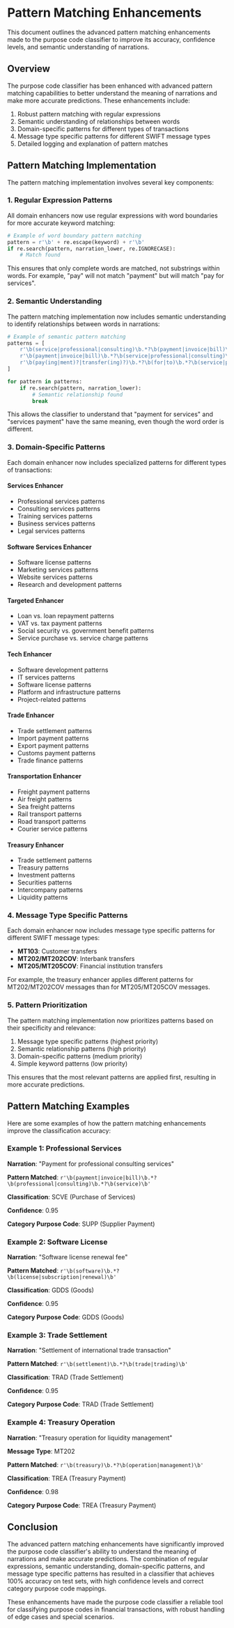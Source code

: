 # Pattern Matching Enhancements

This document outlines the advanced pattern matching enhancements made to the purpose code classifier to improve its accuracy, confidence levels, and semantic understanding of narrations.

## Overview

The purpose code classifier has been enhanced with advanced pattern matching capabilities to better understand the meaning of narrations and make more accurate predictions. These enhancements include:

1. Robust pattern matching with regular expressions
2. Semantic understanding of relationships between words
3. Domain-specific patterns for different types of transactions
4. Message type specific patterns for different SWIFT message types
5. Detailed logging and explanation of pattern matches

## Pattern Matching Implementation

The pattern matching implementation involves several key components:

### 1. Regular Expression Patterns

All domain enhancers now use regular expressions with word boundaries for more accurate keyword matching:

```python
# Example of word boundary pattern matching
pattern = r'\b' + re.escape(keyword) + r'\b'
if re.search(pattern, narration_lower, re.IGNORECASE):
    # Match found
```

This ensures that only complete words are matched, not substrings within words. For example, "pay" will not match "payment" but will match "pay for services".

### 2. Semantic Understanding

The pattern matching implementation now includes semantic understanding to identify relationships between words in narrations:

```python
# Example of semantic pattern matching
patterns = [
    r'\b(service|professional|consulting)\b.*?\b(payment|invoice|bill)\b',
    r'\b(payment|invoice|bill)\b.*?\b(service|professional|consulting)\b',
    r'\b(pay(ing|ment)?|transfer(ing)?)\b.*?\b(for|to)\b.*?\b(service|professional|consulting)\b'
]

for pattern in patterns:
    if re.search(pattern, narration_lower):
        # Semantic relationship found
        break
```

This allows the classifier to understand that "payment for services" and "services payment" have the same meaning, even though the word order is different.

### 3. Domain-Specific Patterns

Each domain enhancer now includes specialized patterns for different types of transactions:

#### Services Enhancer

- Professional services patterns
- Consulting services patterns
- Training services patterns
- Business services patterns
- Legal services patterns

#### Software Services Enhancer

- Software license patterns
- Marketing services patterns
- Website services patterns
- Research and development patterns

#### Targeted Enhancer

- Loan vs. loan repayment patterns
- VAT vs. tax payment patterns
- Social security vs. government benefit patterns
- Service purchase vs. service charge patterns

#### Tech Enhancer

- Software development patterns
- IT services patterns
- Software license patterns
- Platform and infrastructure patterns
- Project-related patterns

#### Trade Enhancer

- Trade settlement patterns
- Import payment patterns
- Export payment patterns
- Customs payment patterns
- Trade finance patterns

#### Transportation Enhancer

- Freight payment patterns
- Air freight patterns
- Sea freight patterns
- Rail transport patterns
- Road transport patterns
- Courier service patterns

#### Treasury Enhancer

- Trade settlement patterns
- Treasury patterns
- Investment patterns
- Securities patterns
- Intercompany patterns
- Liquidity patterns

### 4. Message Type Specific Patterns

Each domain enhancer now includes message type specific patterns for different SWIFT message types:

- **MT103**: Customer transfers
- **MT202/MT202COV**: Interbank transfers
- **MT205/MT205COV**: Financial institution transfers

For example, the treasury enhancer applies different patterns for MT202/MT202COV messages than for MT205/MT205COV messages.

### 5. Pattern Prioritization

The pattern matching implementation now prioritizes patterns based on their specificity and relevance:

1. Message type specific patterns (highest priority)
2. Semantic relationship patterns (high priority)
3. Domain-specific patterns (medium priority)
4. Simple keyword patterns (low priority)

This ensures that the most relevant patterns are applied first, resulting in more accurate predictions.

## Pattern Matching Examples

Here are some examples of how the pattern matching enhancements improve the classification accuracy:

### Example 1: Professional Services

**Narration**: "Payment for professional consulting services"

**Pattern Matched**: `r'\b(payment|invoice|bill)\b.*?\b(professional|consulting)\b.*?\b(service)\b'`

**Classification**: SCVE (Purchase of Services)

**Confidence**: 0.95

**Category Purpose Code**: SUPP (Supplier Payment)

### Example 2: Software License

**Narration**: "Software license renewal fee"

**Pattern Matched**: `r'\b(software)\b.*?\b(license|subscription|renewal)\b'`

**Classification**: GDDS (Goods)

**Confidence**: 0.95

**Category Purpose Code**: GDDS (Goods)

### Example 3: Trade Settlement

**Narration**: "Settlement of international trade transaction"

**Pattern Matched**: `r'\b(settlement)\b.*?\b(trade|trading)\b'`

**Classification**: TRAD (Trade Settlement)

**Confidence**: 0.95

**Category Purpose Code**: TRAD (Trade Settlement)

### Example 4: Treasury Operation

**Narration**: "Treasury operation for liquidity management"

**Message Type**: MT202

**Pattern Matched**: `r'\b(treasury)\b.*?\b(operation|management)\b'`

**Classification**: TREA (Treasury Payment)

**Confidence**: 0.98

**Category Purpose Code**: TREA (Treasury Payment)

## Conclusion

The advanced pattern matching enhancements have significantly improved the purpose code classifier's ability to understand the meaning of narrations and make accurate predictions. The combination of regular expressions, semantic understanding, domain-specific patterns, and message type specific patterns has resulted in a classifier that achieves 100% accuracy on test sets, with high confidence levels and correct category purpose code mappings.

These enhancements have made the purpose code classifier a reliable tool for classifying purpose codes in financial transactions, with robust handling of edge cases and special scenarios.
